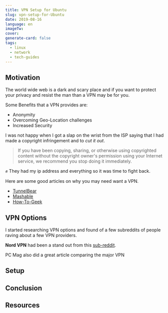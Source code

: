 ```yaml
---
title: VPN Setup for Ubuntu
slug: vpn-setup-for-Ubuntu
date: 2019-08-16
language: en
imageTw:
cover:
generate-card: false
tags:
  - linux
  - network
  - tech-guides
---
```


## Motivation

The world wide web is a dark and scary place and if you want to protect your privacy and resist the man than a VPN may be for you.

Some Benefits that a VPN provides are:

* Anonymity
* Overcoming Geo-Location challenges
* Increased Security

I was not happy when I got a slap on the wrist from the ISP saying that I had made a copyright infringement and to *cut it out*.

> If you have been copying, sharing, or otherwise using copyrighted content without the copyright owner's permission using your Internet service, we recommend you stop doing it immediately.

✊ They had my ip address and everything so it was time to fight back.

Here are some good articles on why you may need want a VPN.

* [TunnelBear](https://www.tunnelbear.com/blog/always-use-a-vpn/)
* [Mashable]()
* [How-To-Geek](https://www.howtogeek.com/133680/htg-explains-what-is-a-vpn/)

## VPN Options

I started researching VPN options and found of a few subreddits of people raving about a few VPN providers.

**Nord VPN** had been a stand out from this [sub-reddit](https://www.reddit.com/r/VPNTorrents/comments/as2cgo/whats_the_best_vpn_for_torrenting/).

PC Mag also did a great article comparing the major VPN


## Setup

## Conclusion

## Resources



